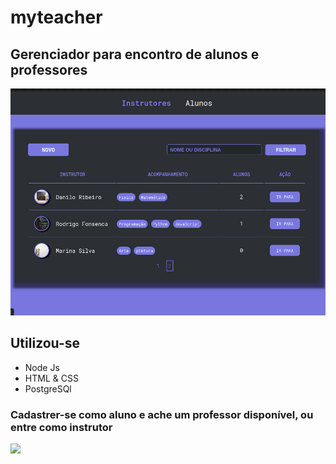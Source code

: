 # myteacher
## Gerenciador para encontro de alunos e professores

![](https://github.com/Wendller/myteacher/blob/master/Captura%20de%20tela%20de%202020-03-22%2013-36-33.png)

## Utilizou-se
* Node Js
* HTML & CSS
* PostgreSQl

### Cadastrer-se como aluno e ache um professor disponível, ou entre como instrutor

![](https://media.giphy.com/media/WnT7kNJQFPG9iNYwfn/giphy.gif)
